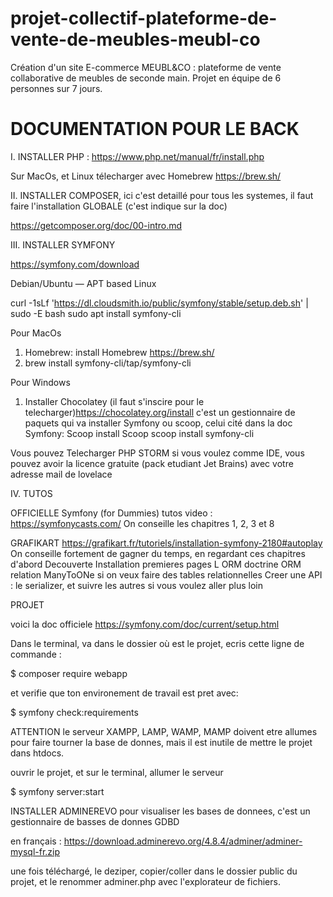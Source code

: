 # projet-collectif-plateforme-de-vente-de-meubles-meubl-co
Création d'un site E-commerce MEUBL&CO : plateforme de vente collaborative de meubles de seconde main. 
Projet en équipe de 6 personnes sur 7 jours.

# DOCUMENTATION POUR LE BACK

I. INSTALLER PHP : https://www.php.net/manual/fr/install.php

Sur MacOs,  et Linux télecharger avec Homebrew https://brew.sh/

II. INSTALLER COMPOSER, ici c'est detaillé pour tous les systemes, il faut faire l'installation GLOBALE (c'est indique sur la doc)

https://getcomposer.org/doc/00-intro.md


III. INSTALLER SYMFONY


https://symfony.com/download 

Debian/Ubuntu — APT based Linux

curl -1sLf 'https://dl.cloudsmith.io/public/symfony/stable/setup.deb.sh' | sudo -E bash
sudo apt install symfony-cli


Pour MacOs

1) Homebrew: install Homebrew https://brew.sh/
2) brew install symfony-cli/tap/symfony-cli

Pour Windows
1) Installer Chocolatey (il faut s'inscire pour le telecharger)https://chocolatey.org/install c'est un gestionnaire de paquets qui va installer Symfony ou scoop, celui cité dans la doc Symfony: Scoop install Scoop
scoop install symfony-cli


Vous pouvez Telecharger PHP STORM si vous voulez comme IDE, vous pouvez avoir la licence gratuite (pack etudiant Jet Brains) avec votre adresse mail de lovelace

IV. TUTOS

OFFICIELLE Symfony (for Dummies) tutos video : https://symfonycasts.com/
On conseille les chapitres 1, 2, 3 et 8

GRAFIKART
https://grafikart.fr/tutoriels/installation-symfony-2180#autoplay
On conseille fortement de gagner du temps, en regardant ces chapitres d'abord
Decouverte
Installation
premieres pages
L ORM doctrine
ORM relation ManyToONe si on veux faire des tables relationnelles
Creer une API : le serializer, et suivre les autres si vous voulez aller plus loin

PROJET

voici la doc officiele
https://symfony.com/doc/current/setup.html



Dans le terminal, va dans le dossier où est le projet, ecris cette ligne de commande :

$ composer require webapp

et verifie que ton environement de travail est pret avec: 

$ symfony check:requirements

ATTENTION le serveur XAMPP, LAMP, WAMP, MAMP doivent etre allumes pour faire tourner la base de donnes, mais il est inutile
de mettre le projet dans htdocs.

ouvrir le projet, et sur le terminal, allumer le serveur

$ symfony server:start


INSTALLER ADMINEREVO pour visualiser les bases de donnees, c'est un gestionnaire de basses de donnes GDBD

en français : https://download.adminerevo.org/4.8.4/adminer/adminer-mysql-fr.zip

une fois téléchargé, le deziper, copier/coller dans  le dossier public du projet,  et le renommer adminer.php  avec l'explorateur de fichiers.

